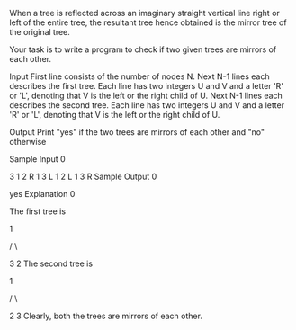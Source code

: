 When a tree is reflected across an imaginary straight vertical line right or left of the entire tree, the resultant tree hence obtained is the mirror tree of the original tree.

Your task is to write a program to check if two given trees are mirrors of each other.

Input
First line consists of the number of nodes N.
Next N-1 lines each describes the first tree. Each line has two integers U and V and a letter 'R' or 'L', denoting that V is the left or the right child of U.
Next N-1 lines each describes the second tree. Each line has two integers U and V and a letter 'R' or 'L', denoting that V is the left or the right child of U.

Output
Print "yes" if the two trees are mirrors of each other and "no" otherwise

Sample Input 0

3
1 2 R
1 3 L
1 2 L
1 3 R
Sample Output 0

yes
Explanation 0

The first tree is

  1 

 / \ 

3   2
The second tree is

  1 

 / \ 

2   3
Clearly, both the trees are mirrors of each other.